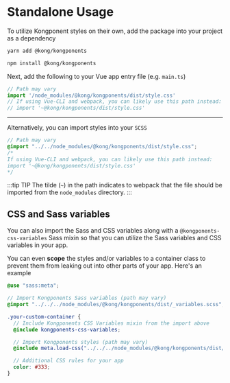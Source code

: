 # Standalone Usage

To utilize Kongponent styles on their own, add the package into your project as a dependency

<CodeGroup>
  <CodeGroupItem title="yarn" active>

  ```sh
  yarn add @kong/kongponents
  ```

  </CodeGroupItem>

  <CodeGroupItem title="npm">

  ```sh
  npm install @kong/kongponents
  ```

  </CodeGroupItem>
</CodeGroup>

Next, add the following to your Vue app entry file (e.g. `main.ts`)

```ts
// Path may vary
import '/node_modules/@kong/kongponents/dist/style.css'
// If using Vue-CLI and webpack, you can likely use this path instead:
// import '~@kong/kongponents/dist/style.css'
```

<hr/>

Alternatively, you can import styles into your `SCSS`

```scss
// Path may vary
@import "../../node_modules/@kong/kongponents/dist/style.css";
/*
If using Vue-CLI and webpack, you can likely use this path instead:
import '~@kong/kongponents/dist/style.css'
*/
```

:::tip TIP
The tilde (`~`) in the path indicates to webpack that the file should be imported from the `node_modules` directory.
:::

## CSS and Sass variables

You can also import the Sass and CSS variables along with a `@kongponents-css-variables` Sass mixin so that you can utilize the Sass variables and CSS variables in your app.

You can even **scope** the styles and/or variables to a container class to prevent them from leaking out into other parts of your app. Here's an example

```scss
@use "sass:meta";

// Import Kongponents Sass variables (path may vary)
@import "../../../node_modules/@kong/kongponents/dist/_variables.scss";

.your-custom-container {
  // Include Kongponents CSS Variables mixin from the import above
  @include kongponents-css-variables;

  // Import Kongponents styles (path may vary)
  @include meta.load-css("../../../node_modules/@kong/kongponents/dist/style.css");

  // Additional CSS rules for your app
  color: #333;
}
```
